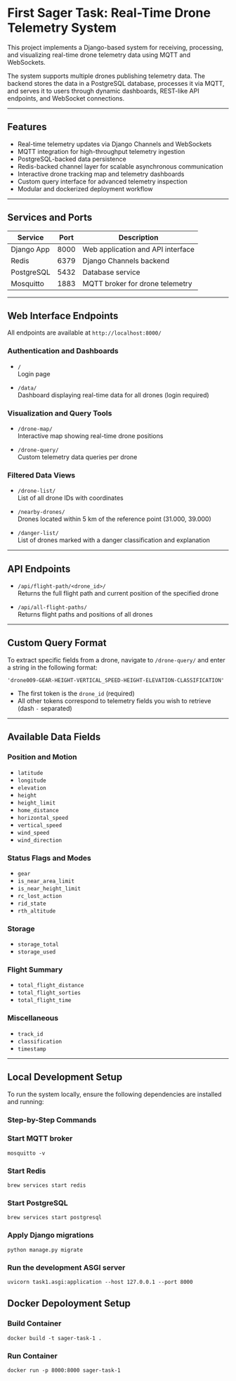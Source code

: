 # First Sager Task: Real-Time Drone Telemetry System

This project implements a Django-based system for receiving, processing, and visualizing real-time drone telemetry data using MQTT and WebSockets.

The system supports multiple drones publishing telemetry data. The backend stores the data in a PostgreSQL database, processes it via MQTT, and serves it to users through dynamic dashboards, REST-like API endpoints, and WebSocket connections.

---

## Features

- Real-time telemetry updates via Django Channels and WebSockets
- MQTT integration for high-throughput telemetry ingestion
- PostgreSQL-backed data persistence
- Redis-backed channel layer for scalable asynchronous communication
- Interactive drone tracking map and telemetry dashboards
- Custom query interface for advanced telemetry inspection
- Modular and dockerized deployment workflow

---

## Services and Ports

| Service       | Port  | Description                         |
|---------------|-------|-------------------------------------|
| Django App    | 8000  | Web application and API interface   |
| Redis         | 6379  | Django Channels backend             |
| PostgreSQL    | 5432  | Database service                    |
| Mosquitto     | 1883  | MQTT broker for drone telemetry     |

---

## Web Interface Endpoints

All endpoints are available at `http://localhost:8000/`

### Authentication and Dashboards

- `/`  
  Login page

- `/data/`  
  Dashboard displaying real-time data for all drones (login required)

### Visualization and Query Tools

- `/drone-map/`  
  Interactive map showing real-time drone positions

- `/drone-query/`  
  Custom telemetry data queries per drone

### Filtered Data Views

- `/drone-list/`  
  List of all drone IDs with coordinates

- `/nearby-drones/`  
  Drones located within 5 km of the reference point (31.000, 39.000)

- `/danger-list/`  
  List of drones marked with a danger classification and explanation

---

## API Endpoints

- `/api/flight-path/<drone_id>/`  
  Returns the full flight path and current position of the specified drone

- `/api/all-flight-paths/`  
  Returns flight paths and positions of all drones

---

## Custom Query Format

To extract specific fields from a drone, navigate to `/drone-query/` and enter a string in the following format:
    
    'drone009-GEAR-HEIGHT-VERTICAL_SPEED-HEIGHT-ELEVATION-CLASSIFICATION'
- The first token is the `drone_id` (required)
- All other tokens correspond to telemetry fields you wish to retrieve (dash `-` separated)

---

## Available Data Fields

### Position and Motion

- `latitude`
- `longitude`
- `elevation`
- `height`
- `height_limit`
- `home_distance`
- `horizontal_speed`
- `vertical_speed`
- `wind_speed`
- `wind_direction`

### Status Flags and Modes

- `gear`
- `is_near_area_limit`
- `is_near_height_limit`
- `rc_lost_action`
- `rid_state`
- `rth_altitude`

### Storage

- `storage_total`
- `storage_used`

### Flight Summary

- `total_flight_distance`
- `total_flight_sorties`
- `total_flight_time`

### Miscellaneous

- `track_id`
- `classification`
- `timestamp`

---

## Local Development Setup

To run the system locally, ensure the following dependencies are installed and running:

### Step-by-Step Commands


### Start MQTT broker
```
mosquitto -v
```
### Start Redis
```
brew services start redis
```

### Start PostgreSQL
```
brew services start postgresql
```

### Apply Django migrations
```
python manage.py migrate
```

### Run the development ASGI server
```
uvicorn task1.asgi:application --host 127.0.0.1 --port 8000
```

## Docker Depoloyment Setup
### Build Container
```
docker build -t sager-task-1 .
```

### Run Container
```
docker run -p 8000:8000 sager-task-1
```
